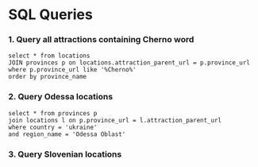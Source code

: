 # SQL Queries

### 1. Query all attractions containing Cherno word
    select * from locations
    JOIN provinces p on locations.attraction_parent_url = p.province_url
    where p.province_url like '%Cherno%'
    order by province_name

### 2. Query Odessa locations
    select * from provinces p
    join locations l on p.province_url = l.attraction_parent_url
    where country = 'ukraine'
    and region_name = 'Odessa Oblast'

### 3. Query Slovenian locations